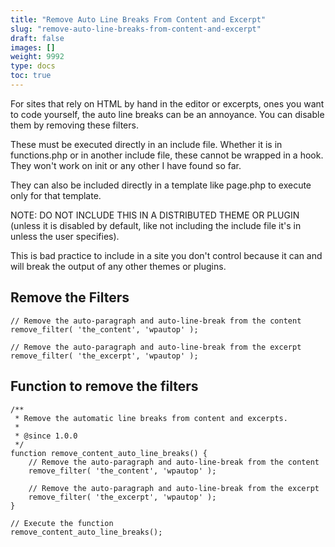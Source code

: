 ```yaml
---
title: "Remove Auto Line Breaks From Content and Excerpt"
slug: "remove-auto-line-breaks-from-content-and-excerpt"
draft: false
images: []
weight: 9992
type: docs
toc: true
---
```


For sites that rely on HTML by hand in the editor or excerpts, ones you want to code yourself, the auto line breaks can be an annoyance. You can disable them by removing these filters.

These must be executed directly in an include file. Whether it is in functions.php or in another include file, these cannot be wrapped in a hook. They won't work on init or any other I have found so far.

They can also be included directly in a template like page.php to execute only for that template.

NOTE: DO NOT INCLUDE THIS IN A DISTRIBUTED THEME OR PLUGIN (unless it is disabled by default, like not including the include file it's in unless the user specifies). 

This is bad practice to include in a site you don't control because it can and will break the output of any other themes or plugins. 

## Remove the Filters
    // Remove the auto-paragraph and auto-line-break from the content
    remove_filter( 'the_content', 'wpautop' );

    // Remove the auto-paragraph and auto-line-break from the excerpt
    remove_filter( 'the_excerpt', 'wpautop' );

## Function to remove the filters
    /**
     * Remove the automatic line breaks from content and excerpts.
     *
     * @since 1.0.0
     */
    function remove_content_auto_line_breaks() {
        // Remove the auto-paragraph and auto-line-break from the content
        remove_filter( 'the_content', 'wpautop' );

        // Remove the auto-paragraph and auto-line-break from the excerpt
        remove_filter( 'the_excerpt', 'wpautop' );
    }
    
    // Execute the function
    remove_content_auto_line_breaks();

